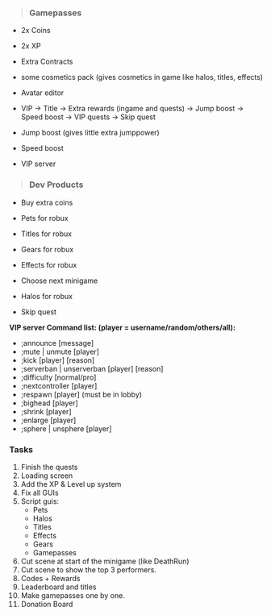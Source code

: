 > ### Gamepasses

- 2x Coins

- 2x XP

- Extra Contracts

- some cosmetics pack (gives cosmetics in game like halos, titles, effects)

- Avatar editor

- VIP
	-> Title
	-> Extra rewards (ingame and quests)
	-> Jump boost
	-> Speed boost
	-> VIP quests
	-> Skip quest

- Jump boost (gives little extra jumppower)

- Speed boost

- VIP server 

	


> ### Dev Products

- Buy extra coins

- Pets for robux

- Titles for robux

- Gears for robux

- Effects for robux

- Choose next minigame

- Halos for robux

- Skip quest

	

**VIP server Command list: (player = username/random/others/all):** 

- ;announce [message] 
- ;mute | unmute [player] 
- ;kick [player] [reason] 
- ;serverban | unserverban [player] [reason] 
- ;difficulty [normal/pro] 
- ;nextcontroller [player] 
- ;respawn [player] (must be in lobby)
- ;bighead [player] 
- ;shrink [player] 
- ;enlarge [player] 
- ;sphere | unsphere [player]



### Tasks

1. Finish the quests
2. Loading screen
3. Add the XP & Level up system
4. Fix all GUIs
5. Script guis:
	- Pets
	- Halos
	- Titles
	- Effects
	- Gears
	- Gamepasses
6. Cut scene at start of the minigame (like DeathRun)
7. Cut scene to show the top 3 performers.
8. Codes + Rewards
9. Leaderboard and titles
10. Make gamepasses one by one.
11. Donation Board
